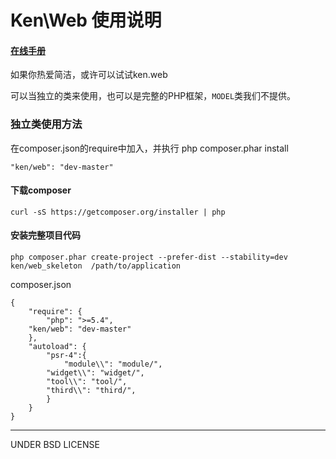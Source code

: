 Ken\Web 使用说明
=========
#### [在线手册](doc)

如果你热爱简洁，或许可以试试ken.web 

可以当独立的类来使用，也可以是完整的PHP框架，`MODEL`类我们不提供。

### 独立类使用方法

在composer.json的require中加入，并执行 php composer.phar  install

    "ken/web": "dev-master"  
 

#### 下载composer

    curl -sS https://getcomposer.org/installer | php

#### 安装完整项目代码

    php composer.phar create-project --prefer-dist --stability=dev ken/web_skeleton  /path/to/application
    


composer.json

	{ 
	    "require": {
	        "php": ">=5.4",
		"ken/web": "dev-master"  
	    },    
	    "autoload": {  
	        "psr-4":{
	            "module\\": "module/",  
	 	    "widget\\": "widget/",
	 	    "tool\\": "tool/",
	 	    "third\\": "third/", 
	        } 
	    }  
	}

 
----------


UNDER BSD LICENSE




    